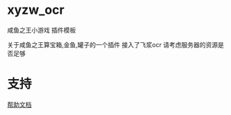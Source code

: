 # xyzw_ocr

咸鱼之王小游戏 插件模板

关于咸鱼之王算宝箱,金鱼,罐子的一个插件 接入了飞浆ocr 请考虑服务器的资源是否足够

# 支持

[帮助文档](https://github.com/XuYingJie-cmd/astrbot_plugin_xyzw)
